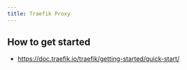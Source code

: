 ```yaml
---
title: Traefik Proxy
---
```


## How to get started

- https://doc.traefik.io/traefik/getting-started/quick-start/

